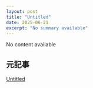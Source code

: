 ```yaml
---
layout: post
title: "Untitled"
date: 2025-06-21
excerpt: "No summary available"
---
```


No content available

## 元記事

[Untitled](#)
